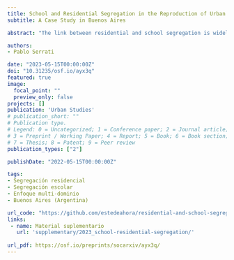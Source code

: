 ```yaml
---
title: School and Residential Segregation in the Reproduction of Urban Segregation
subtitle: A Case Study in Buenos Aires

abstract: "The link between residential and school segregation is widely recognized as a key to explaining urban inequalities. However, most studies have focused on countries of the global north. This paper outlines to identify to what extent residential segregation explains secondary school segregation in Buenos Aires (Argentina). Based on linear programming methods, the study proposes a hypothetical assignment model of pupils to compare whit real school composition. Using a decompose method to analyze the differences in segregation indices, this paper finds that in a residential context with low segregation but high social inequalities, school segregation is a social mechanism that allows maintaining spaces for differentiation and distancing between groups. The potential of a multi-domain approach to segregation lies in allowing us to understand how these domains work in an articulated and complex way reinforcing urban segregation."

authors:
- Pablo Serrati

date: "2023-05-15T00:00:00Z"
doi: "10.31235/osf.io/ayx3q"
featured: true
image:
  focal_point: ""
  preview_only: false
projects: []
publication: 'Urban Studies'
# publication_short: ""
# Publication type.
# Legend: 0 = Uncategorized; 1 = Conference paper; 2 = Journal article;
# 3 = Preprint / Working Paper; 4 = Report; 5 = Book; 6 = Book section;
# 7 = Thesis; 8 = Patent; 9 = Peer review
publication_types: ["2"]

publishDate: "2022-05-15T00:00:00Z"

tags:
- Segregación residencial
- Segregación escolar
- Enfoque multi-dominio
- Buenos Aires (Argentina)

url_code: "https://github.com/estedeahora/residential-and-school-segregation"
links:
 - name: Material suplementario
   url: 'supplementary/2023_school-residential-segregation/'
   
url_pdf: https://osf.io/preprints/socarxiv/ayx3q/
---
```

